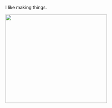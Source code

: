 I like making things.

<img src="https://media.tenor.com/QUBPZeyDfbQAAAAd/bocchi-bocchi-the-rock.gif" height="278" width="319">

<!---
xFottotex/xFottotex is a ✨ special ✨ repository because its `README.md` (this file) appears on your GitHub profile.
You can click the Preview link to take a look at your changes.
--->
